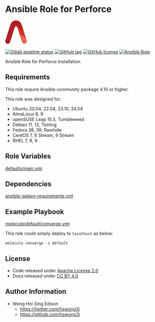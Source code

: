 # Ansible Role for Perforce

<a href="https://alvistack.com" title="AlviStack" target="_blank"><img src="/alvistack.svg" height="75" alt="AlviStack"></a>

[![Gitlab pipeline status](https://img.shields.io/gitlab/pipeline/alvistack/ansible-role-perforce/master)](https://gitlab.com/alvistack/ansible-role-perforce/-/pipelines)
[![GitHub tag](https://img.shields.io/github/tag/alvistack/ansible-role-perforce.svg)](https://github.com/alvistack/ansible-role-perforce/tags)
[![GitHub license](https://img.shields.io/github/license/alvistack/ansible-role-perforce.svg)](https://github.com/alvistack/ansible-role-perforce/blob/master/LICENSE)
[![Ansible Role](https://img.shields.io/badge/galaxy-alvistack.perforce-blue.svg)](https://galaxy.ansible.com/alvistack/perforce)

Ansible Role for Perforce Installation.

## Requirements

This role require Ansible community package 4.10 or higher.

This role was designed for:

-   Ubuntu 20.04, 22.04, 23.10, 24.04
-   AlmaLinux 8, 9
-   openSUSE Leap 15.5, Tumbleweed
-   Debian 11, 12, Testing
-   Fedora 38, 39, Rawhide
-   CentOS 7, 8 Stream, 9 Stream
-   RHEL 7, 8, 9

## Role Variables

[defaults/main.yml](defaults/main.yml)

## Dependencies

[ansible-galaxy-requirements.yml](ansible-galaxy-requirements.yml)

## Example Playbook

[molecule/default/converge.yml](molecule/default/converge.yml)

This role could simply deploy to `localhost` as below:

    molecule converge -s default

## License

-   Code released under [Apache License 2.0](LICENSE)
-   Docs released under [CC BY 4.0](http://creativecommons.org/licenses/by/4.0/)

## Author Information

-   Wong Hoi Sing Edison
    -   <https://twitter.com/hswong3i>
    -   <https://github.com/hswong3i>
